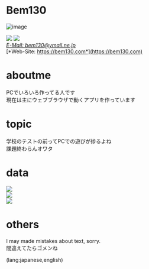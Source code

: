 # Bem130
![image](https://user-images.githubusercontent.com/79097169/201515771-73b6f301-5b63-4817-9b6d-1a3a02a0e94d.png)

![](https://img.shields.io/twitter/follow/bem130)
![](https://img.shields.io/youtube/channel/subscribers/UCamauzErkPzhx7Q3NY_FrUQ)  
[*E-Mail: bem130@ymail.ne.jp*](mailto://bem130@ymail.ne.jp)  
[*Web-Site: https://bem130.com*](https://bem130.com)  

# aboutme
PCでいろいろ作ってる人です  
現在は主にウェブブラウザで動くアプリを作っています  

# topic
学校のテストの前ってPCでの遊びが捗るよね  
課題終わらんオワタ  

# data

![](https://github-profile-summary-cards.vercel.app/api/cards/profile-details?count_private=true&username=bem130)  
![](https://github-readme-stats.vercel.app/api?username=bem130&count_private=true&show_icons=true)  
![](https://github-readme-stats.vercel.app/api/top-langs/?count_private=true&username=bem130&layout=compact)  

# others
I may made mistakes about text, sorry.  
間違えてたらゴメンね  
  
  (lang:japanese,english)
